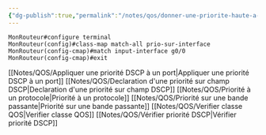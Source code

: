 ```yaml
---
{"dg-publish":true,"permalink":"/notes/qos/donner-une-priorite-haute-a-une-machine/"}
---
```


```
MonRouteur#configure terminal
MonRouteur(config)#class-map match-all prio-sur-interface
MonRouteur(config-cmap)#match input-interface g0/0
MonRouteur(config-cmap)#exit
```
[[Notes/QOS/Appliquer une priorité DSCP à un port\|Appliquer une priorité DSCP à un port]]
[[Notes/QOS/Declaration d'une priorité sur champ DSCP\|Declaration d'une priorité sur champ DSCP]]
[[Notes/QOS/Priorité à un protocole\|Priorité à un protocole]]
[[Notes/QOS/Priorité sur une bande passante\|Priorité sur une bande passante]]
[[Notes/QOS/Verifier classe QOS\|Verifier classe QOS]]
[[Notes/QOS/Vérifier priorité DSCP\|Vérifier priorité DSCP]]